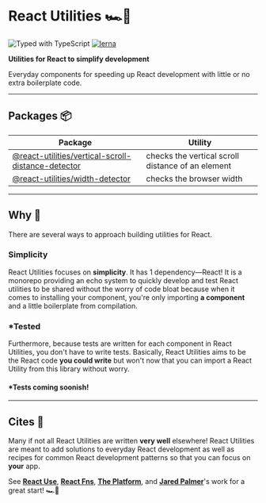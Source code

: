 # React Utilities 🏎💨

![Typed with TypeScript](https://flat.badgen.net/badge/icon/Typed?icon=typescript&label&labelColor=blue&color=555555)
[![lerna](https://img.shields.io/badge/maintained%20with-lerna-cc00ff.svg)](https://lerna.js.org/)

**Utilities for React to simplify development**

Everyday components for speeding up React development with little or no extra boilerplate code.

---

## Packages 📦

| Package                                                                                           | Utility                                           |
| ------------------------------------------------------------------------------------------------- | ------------------------------------------------- |
| [@react-utilities/vertical-scroll-distance-detector](/packages/vertical-scroll-distance-detector) | checks the vertical scroll distance of an element |
| [@react-utilities/width-detector](/packages/width-detector)                                       | checks the browser width                          |

---

## Why 🧐

There are several ways to approach building utilities for React. 

### Simplicity

React Utilities focuses on **simplicity**. It has 1 dependency—React! It is a monorepo providing an echo system to quickly develop and test React utilities to be shared without the worry of code bloat because when it comes to installing your component, you're only importing **a component** and a little boilerplate from compilation. 

### *Tested

Furthermore, because tests are written for each component in React Utilities, you don't have to write tests. Basically, React Utilities aims to be the React code **you could write** but won't now that you can import a React Utility from this library without worry. 

#### *Tests coming soonish!

---
## Cites 🙏

Many if not all React Utilities are written **very well** elsewhere! React Utilities are meant to add solutions to everyday React development as well as recipes for common React development patterns so that you can focus on **your** app.

See **[React Use](https://github.com/streamich/react-use)**, **[React Fns](https://github.com/jaredpalmer/react-fns)**, **[The Platform](https://github.com/jaredpalmer/the-platform)**, and **[Jared Palmer](https://github.com/jaredpalmer)**'s work for a great start!  🏎💨
